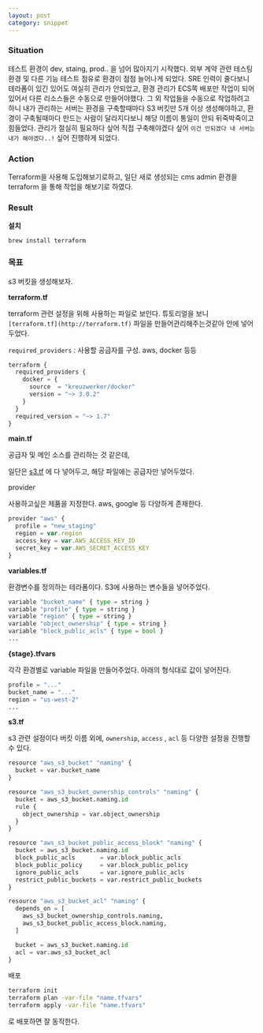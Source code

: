 ```yaml
---
layout: post
category: snippet
---
```


### **Situation**

테스트 환경이 dev, staing, prod.. 을 넘어 많아지기 시작했다.
외부 계약 관련 테스팅 환경 및 다른 기능 테스트 점유로 환경이 점점 늘어나게 되었다.
SRE 인력이 줄다보니 테라폼이 있긴 있어도 여실히 관리가 안되었고, 환경 관리가 ECS쪽 배포만 작업이 되어있어서 다른 리소스들은 수동으로 만들어야했다.
그 외 작업들을 수동으로 작업하려고 하니 내가 관리하는 서버는 환경을 구축할때마다 S3 버킷만 5개 이상 생성해야하고, 
환경이 구축될때마다 만드는 사람이 달라지다보니 해당 이름이 통일이 안되 뒤죽박죽이고 힘들었다. 
관리가 절실히 필요하다 싶어 직접 구축해야겠다 싶어 `이건 안되겠다 내 서버는 내가 해야겠다..!` 싶어 진행하게 되었다.

### **Action**

Terraform을 사용해 도입해보기로하고, 일단 새로 생성되는 cms admin 환경을 terraform 을 통해 작업을 해보기로 하였다. 

### **Result**

**설치**

```jsx
brew install terraform
```

### 목표

s3 버킷을 생성해보자. 

**terraform.tf**

terraform 관련 설정을 위해 사용하는 파일로 보인다. 튜토리얼을 보니  `[terraform.tf](http://terraform.tf)` 파일을 만들어관리해주는것같아 안에 넣어두었다.

`required_providers` : 사용할 공급자를 구성. aws, docker 등등

```jsx
terraform {
  required_providers {
    docker = {
      source  = "kreuzwerker/docker"
      version = "~> 3.0.2"
    }
  }
  required_version = "~> 1.7"
}
```

**main.tf**

공급자 및 메인 소스를 관리하는 것 같은데, 

일단은 [s3.tf](http://s3.tf) 에 다 넣어두고, 해당 파일에는 공급자만 넣어두었다. 

provider

사용하고싶은 제품을 지정한다. aws, google 등 다양하게 존재한다. 

```jsx
provider "aws" {
  profile = "new_staging"
  region = var.region
  access_key = var.AWS_ACCESS_KEY_ID
  secret_key = var.AWS_SECRET_ACCESS_KEY
}
```

**variables.tf**

환경변수를 정의하는 테라폼이다. S3에 사용하는 변수들을 넣어주었다.

```python
variable "bucket_name" { type = string }
variable "profile" { type = string }
variable "region" { type = string }
variable "object_ownership" { type = string }
variable "block_public_acls" { type = bool }
...
```

**{stage}.tfvars**

각각 환경별로 variable 파일을 만들어주었다. 아래의 형식대로 값이 넣어진다.

```python
profile = "..."
bucket_name = "..."
region = "us-west-2"
...
```

**s3.tf**

s3 관련 설정이다 버킷 이름 외에, `ownership`, `access` , `acl` 등 다양한 설정을 진행할 수 있다.

```python
resource "aws_s3_bucket" "naming" {
  bucket = var.bucket_name
}

resource "aws_s3_bucket_ownership_controls" "naming" {
  bucket = aws_s3_bucket.naming.id
  rule {
    object_ownership = var.object_ownership
  }
}

resource "aws_s3_bucket_public_access_block" "naming" {
  bucket = aws_s3_bucket.naming.id
  block_public_acls       = var.block_public_acls
  block_public_policy     = var.block_public_policy
  ignore_public_acls      = var.ignore_public_acls
  restrict_public_buckets = var.restrict_public_buckets
}

resource "aws_s3_bucket_acl" "naming" {
  depends_on = [
    aws_s3_bucket_ownership_controls.naming,
    aws_s3_bucket_public_access_block.naming,
  ]

  bucket = aws_s3_bucket.naming.id
  acl = var.aws_s3_bucket_acl
}
```

배포

```bash
terraform init
terraform plan -var-file "name.tfvars"
terraform apply -var-file "name.tfvars"
```

로 배포하면 잘 동작한다.
